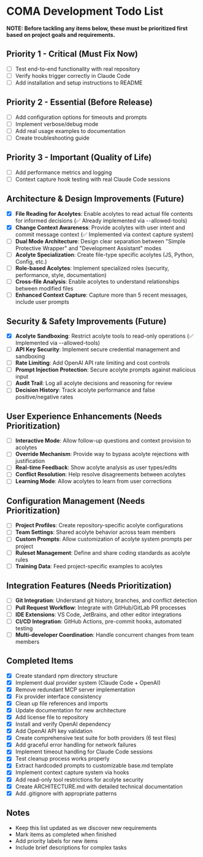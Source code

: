 # COMA Development Todo List

**NOTE: Before tackling any items below, these must be prioritized first based on project goals and requirements.**

## Priority 1 - Critical (Must Fix Now)
- [ ] Test end-to-end functionality with real repository
- [ ] Verify hooks trigger correctly in Claude Code
- [ ] Add installation and setup instructions to README

## Priority 2 - Essential (Before Release)
- [ ] Add configuration options for timeouts and prompts
- [ ] Implement verbose/debug mode
- [ ] Add real usage examples to documentation
- [ ] Create troubleshooting guide

## Priority 3 - Important (Quality of Life)
- [ ] Add performance metrics and logging
- [ ] Context capture hook testing with real Claude Code sessions

## Architecture & Design Improvements (Future)
- [x] **File Reading for Acolytes**: Enable acolytes to read actual file contents for informed decisions (✅ Already implemented via --allowed-tools)
- [x] **Change Context Awareness**: Provide acolytes with user intent and commit message context (✅ Implemented via context capture system)
- [ ] **Dual Mode Architecture**: Design clear separation between "Simple Protective Wrapper" and "Development Assistant" modes
- [ ] **Acolyte Specialization**: Create file-type specific acolytes (JS, Python, Config, etc.)
- [ ] **Role-based Acolytes**: Implement specialized roles (security, performance, style, documentation)
- [ ] **Cross-file Analysis**: Enable acolytes to understand relationships between modified files
- [ ] **Enhanced Context Capture**: Capture more than 5 recent messages, include user prompts

## Security & Safety Improvements (Future)
- [x] **Acolyte Sandboxing**: Restrict acolyte tools to read-only operations (✅ Implemented via --allowed-tools)
- [ ] **API Key Security**: Implement secure credential management and sandboxing
- [ ] **Rate Limiting**: Add OpenAI API rate limiting and cost controls
- [ ] **Prompt Injection Protection**: Secure acolyte prompts against malicious input
- [ ] **Audit Trail**: Log all acolyte decisions and reasoning for review
- [ ] **Decision History**: Track acolyte performance and false positive/negative rates

## User Experience Enhancements (Needs Prioritization)
- [ ] **Interactive Mode**: Allow follow-up questions and context provision to acolytes
- [ ] **Override Mechanism**: Provide way to bypass acolyte rejections with justification
- [ ] **Real-time Feedback**: Show acolyte analysis as user types/edits
- [ ] **Conflict Resolution**: Help resolve disagreements between acolytes
- [ ] **Learning Mode**: Allow acolytes to learn from user corrections

## Configuration Management (Needs Prioritization)
- [ ] **Project Profiles**: Create repository-specific acolyte configurations
- [ ] **Team Settings**: Shared acolyte behavior across team members
- [ ] **Custom Prompts**: Allow customization of acolyte system prompts per project
- [ ] **Ruleset Management**: Define and share coding standards as acolyte rules
- [ ] **Training Data**: Feed project-specific examples to acolytes

## Integration Features (Needs Prioritization)
- [ ] **Git Integration**: Understand git history, branches, and conflict detection
- [ ] **Pull Request Workflow**: Integrate with GitHub/GitLab PR processes
- [ ] **IDE Extensions**: VS Code, JetBrains, and other editor integrations
- [ ] **CI/CD Integration**: GitHub Actions, pre-commit hooks, automated testing
- [ ] **Multi-developer Coordination**: Handle concurrent changes from team members

## Completed Items
- [x] Create standard npm directory structure
- [x] Implement dual provider system (Claude Code + OpenAI)
- [x] Remove redundant MCP server implementation
- [x] Fix provider interface consistency
- [x] Clean up file references and imports
- [x] Update documentation for new architecture
- [x] Add license file to repository
- [x] Install and verify OpenAI dependency
- [x] Add OpenAI API key validation
- [x] Create comprehensive test suite for both providers (6 test files)
- [x] Add graceful error handling for network failures
- [x] Implement timeout handling for Claude Code sessions
- [x] Test cleanup process works properly
- [x] Extract hardcoded prompts to customizable base.md template
- [x] Implement context capture system via hooks
- [x] Add read-only tool restrictions for acolyte security
- [x] Create ARCHITECTURE.md with detailed technical documentation
- [x] Add .gitignore with appropriate patterns

## Notes
- Keep this list updated as we discover new requirements
- Mark items as completed when finished
- Add priority labels for new items
- Include brief descriptions for complex tasks